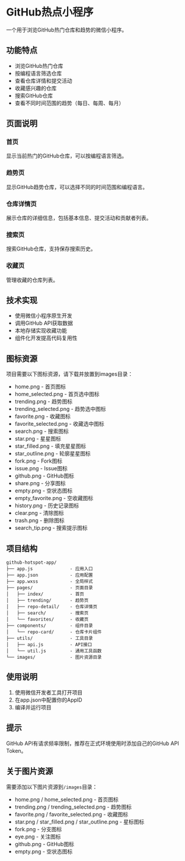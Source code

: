 # GitHub热点小程序

一个用于浏览GitHub热门仓库和趋势的微信小程序。

## 功能特点

- 浏览GitHub热门仓库
- 按编程语言筛选仓库
- 查看仓库详情和提交活动
- 收藏感兴趣的仓库
- 搜索GitHub仓库
- 查看不同时间范围的趋势（每日、每周、每月）

## 页面说明

### 首页
显示当前热门的GitHub仓库，可以按编程语言筛选。

### 趋势页
显示GitHub趋势仓库，可以选择不同的时间范围和编程语言。

### 仓库详情页
展示仓库的详细信息，包括基本信息、提交活动和贡献者列表。

### 搜索页
搜索GitHub仓库，支持保存搜索历史。

### 收藏页
管理收藏的仓库列表。

## 技术实现

- 使用微信小程序原生开发
- 调用GitHub API获取数据
- 本地存储实现收藏功能
- 组件化开发提高代码复用性

## 图标资源

项目需要以下图标资源，请下载并放置到images目录：

- home.png - 首页图标
- home_selected.png - 首页选中图标
- trending.png - 趋势图标
- trending_selected.png - 趋势选中图标
- favorite.png - 收藏图标
- favorite_selected.png - 收藏选中图标
- search.png - 搜索图标
- star.png - 星星图标
- star_filled.png - 填充星星图标
- star_outline.png - 轮廓星星图标
- fork.png - Fork图标
- issue.png - Issue图标
- github.png - GitHub图标
- share.png - 分享图标
- empty.png - 空状态图标
- empty_favorite.png - 空收藏图标
- history.png - 历史记录图标
- clear.png - 清除图标
- trash.png - 删除图标
- search_tip.png - 搜索提示图标

## 项目结构

```
github-hotspot-app/
├── app.js              - 应用入口
├── app.json            - 应用配置
├── app.wxss            - 全局样式
├── pages/              - 页面目录
│   ├── index/          - 首页
│   ├── trending/       - 趋势页
│   ├── repo-detail/    - 仓库详情页
│   ├── search/         - 搜索页
│   └── favorites/      - 收藏页
├── components/         - 组件目录
│   └── repo-card/      - 仓库卡片组件
├── utils/              - 工具目录
│   ├── api.js          - API接口
│   └── util.js         - 通用工具函数
└── images/             - 图片资源目录
```

## 使用说明

1. 使用微信开发者工具打开项目
2. 在app.json中配置你的AppID
3. 编译并运行项目

## 提示

GitHub API有请求频率限制，推荐在正式环境使用时添加自己的GitHub API Token。

## 关于图片资源

需要添加以下图片资源到`/images`目录：
- home.png / home_selected.png - 首页图标
- trending.png / trending_selected.png - 趋势图标
- favorite.png / favorite_selected.png - 收藏图标
- star.png / star_filled.png / star_outline.png - 星标图标
- fork.png - 分支图标
- eye.png - 关注图标
- github.png - GitHub图标
- empty.png - 空状态图标 